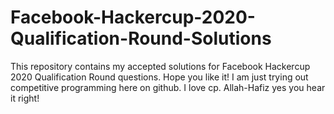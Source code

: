 # Facebook-Hackercup-2020-Qualification-Round-Solutions
This repository contains my accepted solutions for Facebook Hackercup 2020 Qualification Round questions.
Hope you like it! I am just trying out competitive programming here on github. I love cp. Allah-Hafiz
yes you hear it right!
